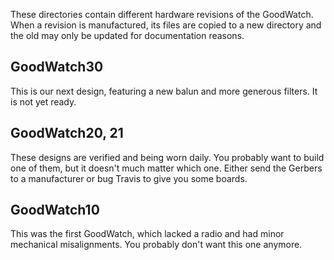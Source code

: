 These directories contain different hardware revisions of the
GoodWatch.  When a revision is manufactured, its files are copied to a
new directory and the old may only be updated for documentation
reasons.


## GoodWatch30

This is our next design, featuring a new balun and more generous
filters.  It is not yet ready.


## GoodWatch20, 21

These designs are verified and being worn daily.  You probably want to
build one of them, but it doesn't much matter which one.  Either send
the Gerbers to a manufacturer or bug Travis to give you some boards.

## GoodWatch10

This was the first GoodWatch, which lacked a radio and had minor
mechanical misalignments.  You probably don't want this one anymore.


